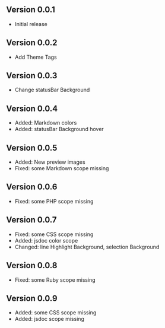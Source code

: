 ## Version 0.0.1

* Initial release

## Version 0.0.2

* Add Theme Tags

## Version 0.0.3

* Change statusBar Background

## Version 0.0.4

* Added: Markdown colors
* Added: statusBar Background hover 

## Version 0.0.5

* Added: New preview images
* Fixed: some Markdown scope missing
 
## Version 0.0.6

* Fixed: some PHP scope missing

## Version 0.0.7

* Fixed: some CSS scope missing
* Added: jsdoc color scope
* Changed: line Highlight Background, selection Background

## Version 0.0.8

* Fixed: some Ruby scope missing

## Version 0.0.9

* Added: some CSS scope missing
* Added: jsdoc scope missing

